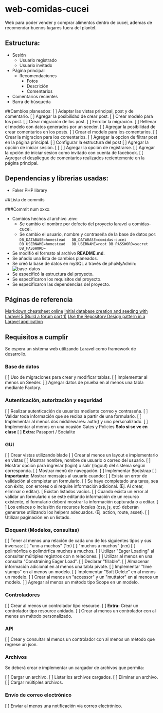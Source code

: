 # web-comidas-cucei
Web para poder vender y comprar alimentos dentro de cucei, ademas de recomendar buenos lugares fuera del plantel.

## Estructura:
- Sesión
  - Usuario registrado
  - Usuario invitado
- Página principal
  - Recomendaciones
    - Fotos
    - Descrición
    - Comentarios
- Comentarios recientes
- Barra de búsqueda

##Cambios planeados:
[ ] Adaptar las vistas principal, post y de comentario.
[ ] Agregar la posibilidad de crear post.
    [ ] Crear modelo para los post.
    [ ] Crear migración de los post.
    [ ] Enrolar la migración.
    [ ] Rellenar el modelo con datos generados por un seeder.
[ ] Agregar la posibilidad de crear comentarios en los posts.
    [ ] Crear el modelo para los comentarios.
    [ ] Crear la migracion para los comentarios.
[ ] Agregar la opcion de filtrar post en la página principal.
    [ ] Configurar la estructura del post
[ ] Agregar la opción de iniciar sesión.
    [ ] 
[ ] Agregar la opción de registrarse.
    [ ] Agregar la opción de iniciar sesion como invitado con cuenta de facebook.
    [ ] Agregar el despliegue de comentarios realizados recientemente en la página principal.

## Dependencias y librerias usadas:

* Faker PHP library

##Lista de commits

###Commit num xxxx:
- Cambios hechos al archivo .env:
	* Se cambio el nombre por defecto del proyecto laravel a comidas-cucei.
	* Se cambio el usuario, nombre y contraseña de la base de datos por:
	`
		DB_DATABASE=homestead	DB_DATABASE=comidas-cucei
		DB_USERNAME=homestead	DB_USERNAME=root
		DB_PASSWORD=secret		DB_PASSWORD=
	`
- Se modifió el formato al archivo **README.md**.
- Se añadio una lista de cambios planeados.
- Se creó la base de datos en mySQL a través de phpMyAdmin:
![base-datos](http://i635.photobucket.com/albums/uu76/wellington360/i5909-17-11-capA-creacion-base-datos.png)
- Se especificó la estructura del proyecto.
- Se especificaron los requisitos del proyecto.
- Se especificaron las dependencias del proyecto.

## Páginas de referencia

[Markdown cheatsheet online](https://guides.github.com/pdfs/markdown-cheatsheet-online.pdf)
[Initial database creation and seeding with Laravel 5 (Build a forum part 1)](https://medium.com/employbl/build-an-online-forum-with-laravel-initial-setup-and-seeding-part-1-a53138d1fffc)
[Use the Repository Design pattern in a Laravel application](https://medium.com/employbl/use-the-repository-design-pattern-in-a-laravel-application-13f0b46a3dce)

## Requisitos a cumplir

Se espera un sistema web utilizando Laravel como framework de desarrollo.

### Base de datos

[ ] Uso de migraciones para crear y modificar tablas.
[ ] Implementar al menos un Seeder.
[ ] Agregar datos de prueba en al menos una tabla mediante Factory.

### Autenticación, autorización y seguridad

[ ] Realizar autenticación de usuarios mediante correo y contraseña.
[ ] Validar toda información que se reciba a partir de una formulario.
[ ] Implementar al menos dos middlewares: auth() y uno personalizado.
[ ] Implementar al menos en una ocasión Gates y Policies **Solo si se ve en clase**
[ ] **Extra:** Passport / Socialite

### GUI

[ ] Crear vistas utilizando blade
[ ] Crear al menos un layout e implementarlo en vistas
    [ ] Mostrar nombre, nombre de usuario o correo del usuario.
    [ ] Mostrar opción para ingresar (login) o salir (logout) del sistema según corresponda.
    [ ] Mostrar menú de navegación.
[ ] Implementar Bootstrap
[ ] **Importante:** Mostrar mensajes al usuario cuando:
    [ ] Exista un error de validación al completar un formulario.
    [ ] Se haya completado una tarea, sea con éxito, con errores o si require información adicional. (Ej. Al crear, eliminar o editar).
    [  Existan listados vacíos.
[ ] Cuando exista un error al validar un formulario o se esté editando información de un recurso existente, el formulario deberá mostrar la información capturada o a editar.
[ ] Los enlaces o inclusión de recursos locales (css, js, etc) deberán generarse utilizando los helpers adecuados. (Ej. action, route, asset).
[ ] Utilizar paginación en un listado.

### Eloquent (Modelos, consultas)

[ ] Tener al menos una relación de cada uno de los siguientes tipos y sus inversas:
    [ ] "uno a muchos" (1:n)
    [ ] "muchos a muchos" (n:n)
    [ ] polimórfica o polimórfica muchos a muchos.
[ ] Utilizar "Eager Loading" al consultar múltiples registros con n relaciones.
[ ] Utilizar al menos en una consulta "Constraining Eager Load".
[ ] Declarar "fillable".
[ ] Almacenar información adicional en al menos una tabla pivote.
[ ] Implementar "time stamps" en al menos un modelo.
[ ] Implementar "Soft Delete" en al menos un modelo.
[ ] Crear al menos un "accessor" y un "muttator" en al menos un modelo.
[ ] Agregar al menos un método tipo Scope en un modelo.

### Controladores

[ ] Crear al menos un controlador tipo resource.
[ ] **Extra:** Crear un controlador tipo resource anidado.
[ ] Crear al menos un controlador con al menos un método personalizado.

### API

[ ] Crear y consultar al menos un controlador con al menos un método que regrese un json.

### Archivos

Se deberá crear e implementar un cargador de archivos que permita:

[ ] Cargar un archivo.
[ ] Listar los archivos cargados.
[ ] Eliminar un archivo.
[ ] Cargar múltiples archivos.

### Envío de correo electrónico

[ ] Enviar al menos una notificación vía correo electrónico.
